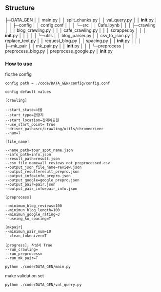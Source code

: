 ## Structure
├─DATA_GEN
│  │  main.py
│  │  split_chunks.py
│  │  val_query.py
│  │  __init__.py
│  │
│  ├─config
│  │      config.conf
│  │
│  └─src
│      │  Cafe.ipynb
│      │
│      ├─crawling
│      │  │  blog_crawling.py
│      │  │  cafe_crawling.py
│      │  │  scrapper.py
│      │  │  __init__.py
│      │  │
│      │  └─utils
│      │          blog_parser.py
│      │          csv_to_json.py
│      │          replace_text.py
│      │          request_blog.py
│      │          spacing.py
│      │          __init__.py
│      │
│      ├─mk_pair
│      │      mk_pair.py
│      │      __init__.py
│      │
│      └─preprocess
│              preprocess_blog.py
│              preprocess_google.py
│              __init__.py

### How to use

fix the config
```
config path = ./code/DATA_GEN/config/config.conf

config default values

[crawling]

--start_state=서울
--start_type=관광지
--start_location=간데메공원
--use_start_point= True
--driver_path=src/crawling/utils/chromedriver 
--num=7 

[file_name]

--name_path=tour_spot_name.json
--info_path=info.json
--result_path=result.json
--csv_file_name=all_reviews_not_preprocessed.csv
--output_json_file_name=review.json
--output_result=result_prepro.json
--output_info=info_prepro.json
--output_google=google_prepro.json
--output_pair=pair.json
--output_pair_info=pair_info.json

[preprocess]

--minimum_blog_reviews=100
--minimun_blog_length=100
--minimun_google_rating=3
--useing_ko_spacing=T

[mkpair]
--minimun_pair_num=10
--clean_tokenizer=T

[progress]; 작성시 True
--run_crawling= 
--run_preprocess=
--run_mk_pair=T
```
```
python ./code/DATA_GEN/main.py
```
make validation set
```
python ./code/DATA_GEN/val_query.py
```
